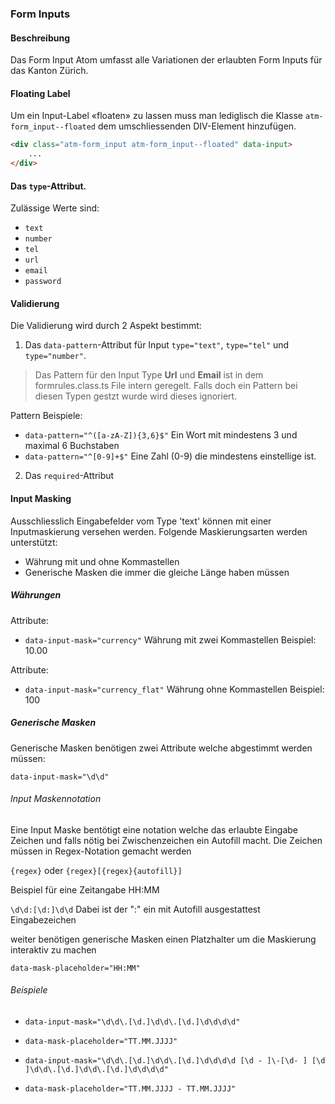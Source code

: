 ### Form Inputs
#### Beschreibung
Das Form Input Atom umfasst alle Variationen der erlaubten Form Inputs für das Kanton Zürich.

#### Floating Label
Um ein Input-Label «floaten» zu lassen muss man lediglisch die Klasse `atm-form_input--floated` dem umschliessenden DIV-Element hinzufügen.

```html
<div class="atm-form_input atm-form_input--floated" data-input>
	...
</div>
```

#### Das `type`-Attribut.
Zulässige Werte sind:
  - `text`
  - `number`
  - `tel`
  - `url`
  - `email`
  - `password`

#### Validierung
Die Validierung wird durch 2 Aspekt bestimmt:


1. Das `data-pattern`-Attribut für Input `type="text"`, `type="tel"` und `type="number"`. 
> Das Pattern für den Input Type **Url** und **Email** ist in dem formrules.class.ts File intern geregelt. Falls doch ein Pattern bei diesen Typen gestzt wurde wird dieses ignoriert.


Pattern Beispiele:
- `data-pattern="^([a-zA-Z]){3,6}$"` Ein Wort mit mindestens 3 und maximal 6 Buchstaben  
- `data-pattern="^[0-9]+$"` Eine Zahl (0-9) die mindestens einstellige ist.


2. Das `required`-Attribut 

#### Input Masking

Ausschliesslich Eingabefelder vom Type 'text' können mit einer Inputmaskierung versehen werden. Folgende Maskierungsarten werden unterstützt:

- Währung mit und ohne Kommastellen
- Generische Masken die immer die gleiche Länge haben müssen


##### Währungen

Attribute:

- `data-input-mask="currency"`
Währung mit zwei Kommastellen Beispiel: 10.00

Attribute:
- `data-input-mask="currency_flat"`
Währung ohne Kommastellen Beispiel: 100


##### Generische Masken

Generische Masken benötigen zwei Attribute welche abgestimmt werden müssen:

`data-input-mask="\d\d"`

###### Input Maskennotation
Eine Input Maske bentötigt eine notation welche das erlaubte Eingabe Zeichen und falls nötig bei Zwischenzeichen ein Autofill macht. Die Zeichen müssen in Regex-Notation gemacht werden

`{regex}` oder `{regex}[{regex}{autofill}]` 

Beispiel für eine Zeitangabe HH:MM

`\d\d:[\d:]\d\d`  Dabei ist der ":" ein mit Autofill ausgestattest Eingabezeichen

weiter benötigen generische Masken einen Platzhalter um die Maskierung interaktiv zu machen

`data-mask-placeholder="HH:MM"`

###### Beispiele

- `data-input-mask="\d\d\.[\d.]\d\d\.[\d.]\d\d\d\d"`
- `data-mask-placeholder="TT.MM.JJJJ"`

- `data-input-mask="\d\d\.[\d.]\d\d\.[\d.]\d\d\d\d [\d - ]\-[\d- ] [\d ]\d\d\.[\d.]\d\d\.[\d.]\d\d\d\d"`
- `data-mask-placeholder="TT.MM.JJJJ - TT.MM.JJJJ"`


